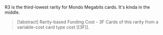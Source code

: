R3 is the third-lowest rarity for Mondo Megabits cards. It's kinda in the middle.



> [!abstract] Rarity-based Funding Cost - 3F
> Cards of this rarity from a variable-cost card type cost [[3F]]. 


